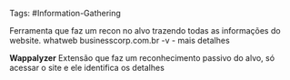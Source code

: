 Tags: #Information-Gathering

Ferramenta que faz um recon no alvo trazendo todas as informações do website.
	whatweb businesscorp.com.br
	-v - mais detalhes

**Wappalyzer**
Extensão que faz um reconhecimento passivo do alvo, só acessar o site e ele identifica os detalhes